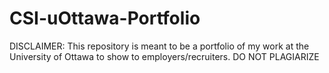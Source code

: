 # CSI-uOttawa-Portfolio

DISCLAIMER: This repository is meant to be a portfolio of my work at the University of Ottawa to show to employers/recruiters. DO NOT PLAGIARIZE
